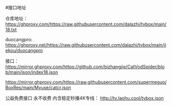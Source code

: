 #接口地址

仓库地址：https://ghproxy.com/https://raw.githubusercontent.com/dalazhi/tvbox/main/18.txt

duocangpro:
https://ghproxy.net/https://raw.githubusercontent.com/dalazhi/tvbox/main/jiekou/duocangpro


接口：
https://mirror.ghproxy.com/https://github.com/bizhangjie/CatVodSpider/blob/main/json/index18.json

https://mirror.ghproxy.com/https://raw.githubusercontent.com/supermeguo/BoxRes/main/Myuse/catcr.json

公益免费接口 永不收费 内含稳定秒播4K专线：
http://tv.laohu.cool/tvbox.json
